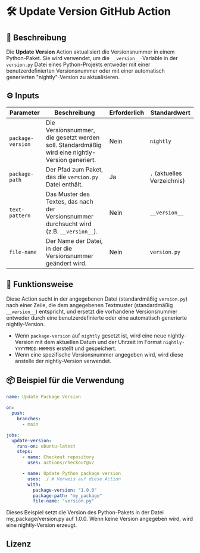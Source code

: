 # 🛠️ Update Version GitHub Action

## 📄 Beschreibung

Die **Update Version** Action aktualisiert die Versionsnummer in einem Python-Paket. Sie wird verwendet, um die `__version__`-Variable in der `version.py` Datei eines Python-Projekts entweder mit einer benutzerdefinierten Versionsnummer oder mit einer automatisch generierten "nightly"-Version zu aktualisieren.

## ⚙️ Inputs

| Parameter         | Beschreibung                                                                                    | Erforderlich | Standardwert                |
| ----------------- | ----------------------------------------------------------------------------------------------- | ------------ | --------------------------- |
| `package-version` | Die Versionsnummer, die gesetzt werden soll. Standardmäßig wird eine nightly-Version generiert. | Nein         | `nightly`                   |
| `package-path`    | Der Pfad zum Paket, das die `version.py` Datei enthält.                                         | Ja           | `.` (aktuelles Verzeichnis) |
| `text-pattern`    | Das Muster des Textes, das nach der Versionsnummer durchsucht wird (z.B. `__version__`).        | Nein         | `__version__`               |
| `file-name`       | Der Name der Datei, in der die Versionsnummer geändert wird.                                    | Nein         | `version.py`                |

## 🚀 Funktionsweise

Diese Action sucht in der angegebenen Datei (standardmäßig `version.py`) nach einer Zeile, die dem angegebenen Textmuster (standardmäßig `__version__`) entspricht, und ersetzt die vorhandene Versionsnummer entweder durch eine benutzerdefinierte oder eine automatisch generierte nightly-Version.

- Wenn `package-version` auf `nightly` gesetzt ist, wird eine neue nightly-Version mit dem aktuellen Datum und der Uhrzeit im Format `nightly-YYYYMMDD-HHMMSS` erstellt und gespeichert.
- Wenn eine spezifische Versionsnummer angegeben wird, wird diese anstelle der nightly-Version verwendet.

## 📦 Beispiel für die Verwendung

```yaml
name: Update Package Version

on:
  push:
    branches:
      - main

jobs:
  update-version:
    runs-on: ubuntu-latest
    steps:
      - name: Checkout repository
        uses: actions/checkout@v2

      - name: Update Python package version
        uses: ./ # Verweis auf diese Action
        with:
          package-version: "1.0.0"
          package-path: "my_package"
          file-name: "version.py"
```

Dieses Beispiel setzt die Version des Python-Pakets in der Datei my_package/version.py auf 1.0.0. Wenn keine Version angegeben wird, wird eine nightly-Version erzeugt.

## Lizenz
